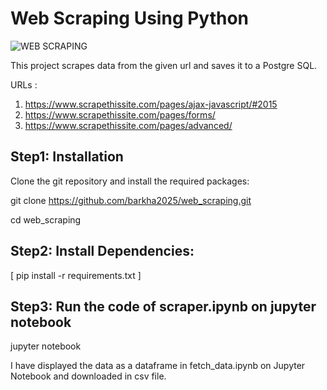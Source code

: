 # Web Scraping Using Python


![WEB SCRAPING](https://github.com/barkha2025/web_scraping/assets/163202348/8465d71d-3aff-492e-b9ef-5fe7e5a65099)


This project scrapes data from the given url and saves it to a Postgre SQL.

URLs :
1. https://www.scrapethissite.com/pages/ajax-javascript/#2015
2. https://www.scrapethissite.com/pages/forms/
3. https://www.scrapethissite.com/pages/advanced/

## Step1: Installation

Clone the git repository and install the required packages:

git clone https://github.com/barkha2025/web_scraping.git

cd web_scraping

 ## Step2: Install Dependencies:
 
 [ pip install -r requirements.txt ]

## Step3: Run the code of scraper.ipynb on jupyter notebook
jupyter notebook


I have displayed the data as a dataframe in fetch_data.ipynb on Jupyter Notebook and downloaded in csv file.




